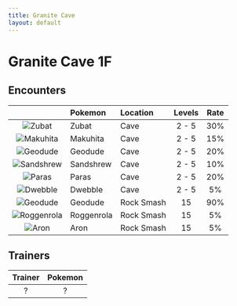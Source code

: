 ```yaml
---
title: Granite Cave
layout: default
---
```

# Granite Cave 1F

## Encounters

|    | Pokemon | Location | Levels | Rate |
|:--:|:--------|:---------|:------:|:----:|
| ![Zubat](https://serebii.net/pokedex-sm/icon/041.png) | Zubat | Cave | 2 - 5 | 30% |
| ![Makuhita](https://serebii.net/pokedex-sm/icon/296.png) | Makuhita | Cave | 2 - 5 | 15% |
| ![Geodude](https://serebii.net/pokedex-sm/icon/074.png) | Geodude | Cave | 2 - 5 | 20% |
| ![Sandshrew](https://serebii.net/pokedex-sm/icon/027.png) | Sandshrew | Cave | 2 - 5 | 10% |
| ![Paras](https://serebii.net/pokedex-sm/icon/046.png) | Paras | Cave | 2 - 5 | 20% |
| ![Dwebble](https://serebii.net/pokedex-sm/icon/557.png) | Dwebble | Cave | 2 - 5 | 5% |
| ![Geodude](https://serebii.net/pokedex-sm/icon/074.png) | Geodude | Rock Smash | 15 | 90% |
| ![Roggenrola](https://serebii.net/pokedex-sm/icon/524.png) | Roggenrola | Rock Smash | 15 | 5% |
| ![Aron](https://serebii.net/pokedex-sm/icon/304.png) | Aron | Rock Smash | 15 | 5% |

## Trainers
| Trainer | Pokemon |
|:-------:|:-------:|
| ? | ? |